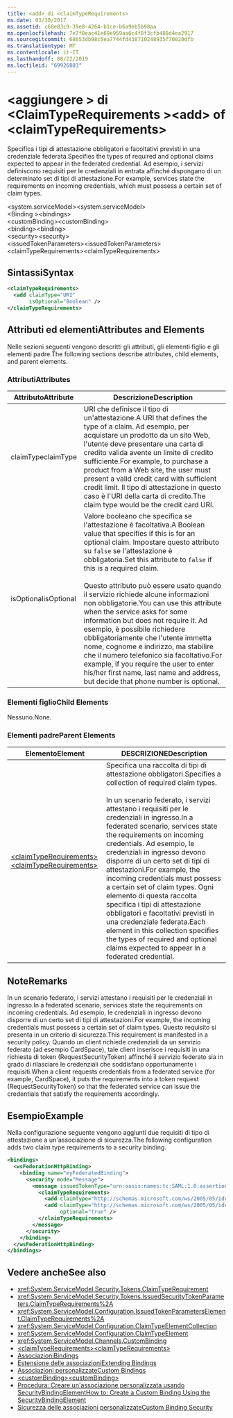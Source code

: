 ```yaml
---
title: <add> di <claimTypeRequirements>
ms.date: 03/30/2017
ms.assetid: c68e83c9-39e8-4264-b1ce-b6a9eb5b98aa
ms.openlocfilehash: 7e7f0eac41e69e959aa6c4f8f3cfb488d4ea2917
ms.sourcegitcommit: 68653db98c5ea7744fd438710248935f70020dfb
ms.translationtype: MT
ms.contentlocale: it-IT
ms.lasthandoff: 08/22/2019
ms.locfileid: "69926803"
---
```

# <a name="add-of-claimtyperequirements"></a><span data-ttu-id="ef688-102">\<aggiungere > di \<ClaimTypeRequirements ></span><span class="sxs-lookup"><span data-stu-id="ef688-102">\<add> of \<claimTypeRequirements></span></span>
<span data-ttu-id="ef688-103">Specifica i tipi di attestazione obbligatori e facoltativi previsti in una credenziale federata.</span><span class="sxs-lookup"><span data-stu-id="ef688-103">Specifies the types of required and optional claims expected to appear in the federated credential.</span></span> <span data-ttu-id="ef688-104">Ad esempio, i servizi definiscono requisiti per le credenziali in entrata affinché dispongano di un determinato set di tipi di attestazione.</span><span class="sxs-lookup"><span data-stu-id="ef688-104">For example, services state the requirements on incoming credentials, which must possess a certain set of claim types.</span></span>  
  
 <span data-ttu-id="ef688-105">\<system.serviceModel></span><span class="sxs-lookup"><span data-stu-id="ef688-105">\<system.serviceModel></span></span>  
<span data-ttu-id="ef688-106">\<Binding ></span><span class="sxs-lookup"><span data-stu-id="ef688-106">\<bindings></span></span>  
<span data-ttu-id="ef688-107">\<customBinding></span><span class="sxs-lookup"><span data-stu-id="ef688-107">\<customBinding></span></span>  
<span data-ttu-id="ef688-108">\<binding></span><span class="sxs-lookup"><span data-stu-id="ef688-108">\<binding></span></span>  
<span data-ttu-id="ef688-109">\<security></span><span class="sxs-lookup"><span data-stu-id="ef688-109">\<security></span></span>  
<span data-ttu-id="ef688-110">\<issuedTokenParameters></span><span class="sxs-lookup"><span data-stu-id="ef688-110">\<issuedTokenParameters></span></span>  
<span data-ttu-id="ef688-111">\<claimTypeRequirements></span><span class="sxs-lookup"><span data-stu-id="ef688-111">\<claimTypeRequirements></span></span>  
  
## <a name="syntax"></a><span data-ttu-id="ef688-112">Sintassi</span><span class="sxs-lookup"><span data-stu-id="ef688-112">Syntax</span></span>  
  
```xml  
<claimTypeRequirements>
  <add claimType="URI"
       isOptional="Boolean" />
</claimTypeRequirements>
```  
  
## <a name="attributes-and-elements"></a><span data-ttu-id="ef688-113">Attributi ed elementi</span><span class="sxs-lookup"><span data-stu-id="ef688-113">Attributes and Elements</span></span>  
 <span data-ttu-id="ef688-114">Nelle sezioni seguenti vengono descritti gli attributi, gli elementi figlio e gli elementi padre.</span><span class="sxs-lookup"><span data-stu-id="ef688-114">The following sections describe attributes, child elements, and parent elements.</span></span>  
  
### <a name="attributes"></a><span data-ttu-id="ef688-115">Attributi</span><span class="sxs-lookup"><span data-stu-id="ef688-115">Attributes</span></span>  
  
|<span data-ttu-id="ef688-116">Attributo</span><span class="sxs-lookup"><span data-stu-id="ef688-116">Attribute</span></span>|<span data-ttu-id="ef688-117">Descrizione</span><span class="sxs-lookup"><span data-stu-id="ef688-117">Description</span></span>|  
|---------------|-----------------|  
|<span data-ttu-id="ef688-118">claimType</span><span class="sxs-lookup"><span data-stu-id="ef688-118">claimType</span></span>|<span data-ttu-id="ef688-119">URI che definisce il tipo di un'attestazione.</span><span class="sxs-lookup"><span data-stu-id="ef688-119">A URI that defines the type of a claim.</span></span> <span data-ttu-id="ef688-120">Ad esempio, per acquistare un prodotto da un sito Web, l'utente deve presentare una carta di credito valida avente un limite di credito sufficiente.</span><span class="sxs-lookup"><span data-stu-id="ef688-120">For example, to purchase a product from a Web site, the user must present a valid credit card with sufficient credit limit.</span></span> <span data-ttu-id="ef688-121">Il tipo di attestazione in questo caso è l'URI della carta di credito.</span><span class="sxs-lookup"><span data-stu-id="ef688-121">The claim type would be the credit card URI.</span></span>|  
|<span data-ttu-id="ef688-122">isOptional</span><span class="sxs-lookup"><span data-stu-id="ef688-122">isOptional</span></span>|<span data-ttu-id="ef688-123">Valore booleano che specifica se l'attestazione è facoltativa.</span><span class="sxs-lookup"><span data-stu-id="ef688-123">A Boolean value that specifies if this is for an optional claim.</span></span> <span data-ttu-id="ef688-124">Impostare questo attributo su `false` se l'attestazione è obbligatoria.</span><span class="sxs-lookup"><span data-stu-id="ef688-124">Set this attribute to `false` if this is a required claim.</span></span><br /><br /> <span data-ttu-id="ef688-125">Questo attributo può essere usato quando il servizio richiede alcune informazioni non obbligatorie.</span><span class="sxs-lookup"><span data-stu-id="ef688-125">You can use this attribute when the service asks for some information but does not require it.</span></span> <span data-ttu-id="ef688-126">Ad esempio, è possibile richiedere obbligatoriamente che l'utente immetta nome, cognome e indirizzo, ma stabilire che il numero telefonico sia facoltativo.</span><span class="sxs-lookup"><span data-stu-id="ef688-126">For example, if you require the user to enter his/her first name, last name and address, but decide that phone number is optional.</span></span>|  
  
### <a name="child-elements"></a><span data-ttu-id="ef688-127">Elementi figlio</span><span class="sxs-lookup"><span data-stu-id="ef688-127">Child Elements</span></span>  
 <span data-ttu-id="ef688-128">Nessuno.</span><span class="sxs-lookup"><span data-stu-id="ef688-128">None.</span></span>  
  
### <a name="parent-elements"></a><span data-ttu-id="ef688-129">Elementi padre</span><span class="sxs-lookup"><span data-stu-id="ef688-129">Parent Elements</span></span>  
  
|<span data-ttu-id="ef688-130">Elemento</span><span class="sxs-lookup"><span data-stu-id="ef688-130">Element</span></span>|<span data-ttu-id="ef688-131">DESCRIZIONE</span><span class="sxs-lookup"><span data-stu-id="ef688-131">Description</span></span>|  
|-------------|-----------------|  
|[<span data-ttu-id="ef688-132">\<claimTypeRequirements></span><span class="sxs-lookup"><span data-stu-id="ef688-132">\<claimTypeRequirements></span></span>](claimtyperequirements-element.md)|<span data-ttu-id="ef688-133">Specifica una raccolta di tipi di attestazione obbligatori.</span><span class="sxs-lookup"><span data-stu-id="ef688-133">Specifies a collection of required claim types.</span></span><br /><br /> <span data-ttu-id="ef688-134">In un scenario federato, i servizi attestano i requisiti per le credenziali in ingresso.</span><span class="sxs-lookup"><span data-stu-id="ef688-134">In a federated scenario, services state the requirements on incoming credentials.</span></span> <span data-ttu-id="ef688-135">Ad esempio, le credenziali in ingresso devono disporre di un certo set di tipi di attestazioni.</span><span class="sxs-lookup"><span data-stu-id="ef688-135">For example, the incoming credentials must possess a certain set of claim types.</span></span> <span data-ttu-id="ef688-136">Ogni elemento di questa raccolta specifica i tipi di attestazione obbligatori e facoltativi previsti in una credenziale federata.</span><span class="sxs-lookup"><span data-stu-id="ef688-136">Each element in this collection specifies the types of required and optional claims expected to appear in a federated credential.</span></span>|  
  
## <a name="remarks"></a><span data-ttu-id="ef688-137">Note</span><span class="sxs-lookup"><span data-stu-id="ef688-137">Remarks</span></span>  
 <span data-ttu-id="ef688-138">In un scenario federato, i servizi attestano i requisiti per le credenziali in ingresso.</span><span class="sxs-lookup"><span data-stu-id="ef688-138">In a federated scenario, services state the requirements on incoming credentials.</span></span> <span data-ttu-id="ef688-139">Ad esempio, le credenziali in ingresso devono disporre di un certo set di tipi di attestazioni.</span><span class="sxs-lookup"><span data-stu-id="ef688-139">For example, the incoming credentials must possess a certain set of claim types.</span></span> <span data-ttu-id="ef688-140">Questo requisito si presenta in un criterio di sicurezza.</span><span class="sxs-lookup"><span data-stu-id="ef688-140">This requirement is manifested in a security policy.</span></span> <span data-ttu-id="ef688-141">Quando un client richiede credenziali da un servizio federato (ad esempio CardSpace), tale client inserisce i requisiti in una richiesta di token (RequestSecurityToken) affinché il servizio federato sia in grado di rilasciare le credenziali che soddisfano opportunamente i requisiti.</span><span class="sxs-lookup"><span data-stu-id="ef688-141">When a client requests credentials from a federated service (for example, CardSpace), it puts the requirements into a token request (RequestSecurityToken) so that the federated service can issue the credentials that satisfy the requirements accordingly.</span></span>  
  
## <a name="example"></a><span data-ttu-id="ef688-142">Esempio</span><span class="sxs-lookup"><span data-stu-id="ef688-142">Example</span></span>  
 <span data-ttu-id="ef688-143">Nella configurazione seguente vengono aggiunti due requisiti di tipo di attestazione a un'associazione di sicurezza.</span><span class="sxs-lookup"><span data-stu-id="ef688-143">The following configuration adds two claim type requirements to a security binding.</span></span>  
  
```xml  
<bindings>
  <wsFederationHttpBinding>
    <binding name="myFederatedBinding">
      <security mode="Message">
        <message issuedTokenType="urn:oasis:names:tc:SAML:1.0:assertion">
          <claimTypeRequirements>
            <add claimType="http://schemas.microsoft.com/ws/2005/05/identity/claims/EmailAddress" />
            <add claimType="http://schemas.microsoft.com/ws/2005/05/identity/claims/UserName"
                 optional="true" />
          </claimTypeRequirements>
        </message>
      </security>
    </binding>
  </wsFederationHttpBinding>
</bindings>
```  
  
## <a name="see-also"></a><span data-ttu-id="ef688-144">Vedere anche</span><span class="sxs-lookup"><span data-stu-id="ef688-144">See also</span></span>

- <xref:System.ServiceModel.Security.Tokens.ClaimTypeRequirement>
- <xref:System.ServiceModel.Security.Tokens.IssuedSecurityTokenParameters.ClaimTypeRequirements%2A>
- <xref:System.ServiceModel.Configuration.IssuedTokenParametersElement.ClaimTypeRequirements%2A>
- <xref:System.ServiceModel.Configuration.ClaimTypeElementCollection>
- <xref:System.ServiceModel.Configuration.ClaimTypeElement>
- <xref:System.ServiceModel.Channels.CustomBinding>
- [<span data-ttu-id="ef688-145">\<claimTypeRequirements></span><span class="sxs-lookup"><span data-stu-id="ef688-145">\<claimTypeRequirements></span></span>](claimtyperequirements-element.md)
- [<span data-ttu-id="ef688-146">Associazioni</span><span class="sxs-lookup"><span data-stu-id="ef688-146">Bindings</span></span>](../../../wcf/bindings.md)
- [<span data-ttu-id="ef688-147">Estensione delle associazioni</span><span class="sxs-lookup"><span data-stu-id="ef688-147">Extending Bindings</span></span>](../../../wcf/extending/extending-bindings.md)
- [<span data-ttu-id="ef688-148">Associazioni personalizzate</span><span class="sxs-lookup"><span data-stu-id="ef688-148">Custom Bindings</span></span>](../../../wcf/extending/custom-bindings.md)
- [<span data-ttu-id="ef688-149">\<customBinding></span><span class="sxs-lookup"><span data-stu-id="ef688-149">\<customBinding></span></span>](custombinding.md)
- [<span data-ttu-id="ef688-150">Procedura: Creare un'associazione personalizzata usando SecurityBindingElement</span><span class="sxs-lookup"><span data-stu-id="ef688-150">How to: Create a Custom Binding Using the SecurityBindingElement</span></span>](../../../wcf/feature-details/how-to-create-a-custom-binding-using-the-securitybindingelement.md)
- [<span data-ttu-id="ef688-151">Sicurezza delle associazioni personalizzate</span><span class="sxs-lookup"><span data-stu-id="ef688-151">Custom Binding Security</span></span>](../../../wcf/samples/custom-binding-security.md)
